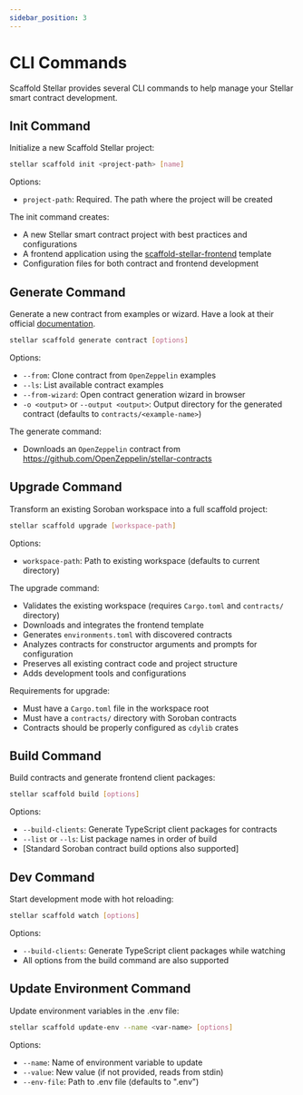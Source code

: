 ```yaml
---
sidebar_position: 3
---
```


# CLI Commands

Scaffold Stellar provides several CLI commands to help manage your Stellar smart contract development.

## Init Command

Initialize a new Scaffold Stellar project:

```bash
stellar scaffold init <project-path> [name]
```

Options:

- `project-path`: Required. The path where the project will be created

The init command creates:

- A new Stellar smart contract project with best practices and configurations
- A frontend application using the [scaffold-stellar-frontend](https://github.com/theahaco/scaffold-stellar-frontend) template
- Configuration files for both contract and frontend development

## Generate Command

Generate a new contract from examples or wizard. Have a look at their official [documentation](https://docs.openzeppelin.com/stellar-contracts).

```bash
stellar scaffold generate contract [options]
```

Options:

- `--from`: Clone contract from `OpenZeppelin` examples
- `--ls`: List available contract examples
- `--from-wizard`: Open contract generation wizard in browser
- `-o <output>` or `--output <output>`: Output directory for the generated contract (defaults to `contracts/<example-name>`)

The generate command:

- Downloads an `OpenZeppelin` contract from https://github.com/OpenZeppelin/stellar-contracts

## Upgrade Command

Transform an existing Soroban workspace into a full scaffold project:

```bash
stellar scaffold upgrade [workspace-path]
```

Options:

- `workspace-path`: Path to existing workspace (defaults to current directory)

The upgrade command:

- Validates the existing workspace (requires `Cargo.toml` and `contracts/` directory)
- Downloads and integrates the frontend template
- Generates `environments.toml` with discovered contracts
- Analyzes contracts for constructor arguments and prompts for configuration
- Preserves all existing contract code and project structure
- Adds development tools and configurations

Requirements for upgrade:

- Must have a `Cargo.toml` file in the workspace root
- Must have a `contracts/` directory with Soroban contracts
- Contracts should be properly configured as `cdylib` crates

## Build Command

Build contracts and generate frontend client packages:

```bash
stellar scaffold build [options]
```

Options:

- `--build-clients`: Generate TypeScript client packages for contracts
- `--list` or `--ls`: List package names in order of build
- [Standard Soroban contract build options also supported]

## Dev Command

Start development mode with hot reloading:

```bash
stellar scaffold watch [options]
```

Options:

- `--build-clients`: Generate TypeScript client packages while watching
- All options from the build command are also supported

## Update Environment Command

Update environment variables in the .env file:

```bash
stellar scaffold update-env --name <var-name> [options]
```

Options:

- `--name`: Name of environment variable to update
- `--value`: New value (if not provided, reads from stdin)
- `--env-file`: Path to .env file (defaults to ".env")

